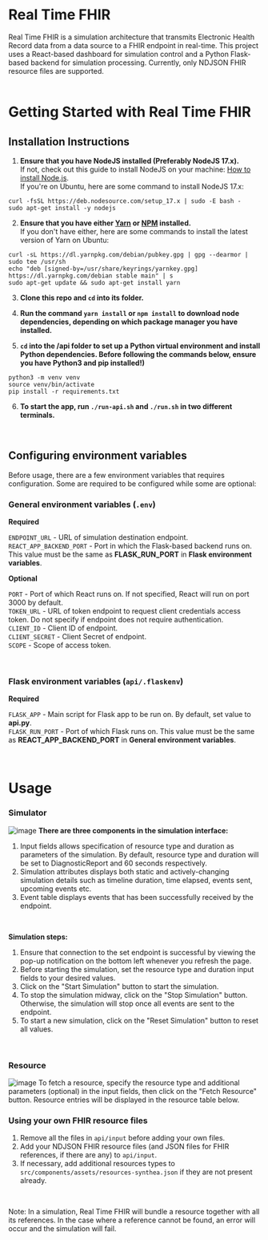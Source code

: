 # Real Time FHIR

Real Time FHIR is a simulation architecture that transmits Electronic Health Record data from a data source to a FHIR endpoint in real-time.
This project uses a React-based dashboard for simulation control and a Python Flask-based backend for simulation processing. Currently, only NDJSON FHIR resource files are supported. 
</br>
</br>

# Getting Started with Real Time FHIR
## Installation Instructions
1. **Ensure that you have NodeJS installed (Preferably NodeJS 17.x).**</br> If not, check out this guide to install NodeJS on your machine: [How to install Node.js](https://nodejs.dev/learn/how-to-install-nodejs).</br> If you're on Ubuntu, here are some command to install NodeJS 17.x:
```
curl -fsSL https://deb.nodesource.com/setup_17.x | sudo -E bash -
sudo apt-get install -y nodejs
```

2. **Ensure that you have either [Yarn](https://yarnpkg.com) or [NPM](https://www.npmjs.com) installed.**</br> If you don't have either, here are some commands to install the latest version of Yarn on Ubuntu:
```
curl -sL https://dl.yarnpkg.com/debian/pubkey.gpg | gpg --dearmor | sudo tee /usr/sh
echo "deb [signed-by=/usr/share/keyrings/yarnkey.gpg] https://dl.yarnpkg.com/debian stable main" | s
sudo apt-get update && sudo apt-get install yarn
```

3. **Clone this repo and ```cd``` into its folder.**

4. **Run the command ```yarn install``` or ```npm install``` to download node dependencies, depending on which package manager you have installed.**

5. **```cd``` into the /api folder to set up a Python virtual environment and install Python dependencies. Before following the commands below, ensure you have Python3 and pip installed!)**
```
python3 -m venv venv
source venv/bin/activate
pip install -r requirements.txt
```

6. **To start the app, run ```./run-api.sh``` and ```./run.sh``` in two different terminals.**

</br>

## Configuring environment variables
Before usage, there are a few environment variables that requires configuration. Some are required to be configured while some are optional:
### General environment variables (```.env```)
**Required**

```ENDPOINT_URL``` - URL of simulation destination endpoint.
</br>
```REACT_APP_BACKEND_PORT``` - Port in which the Flask-based backend runs on. This value must be the same as <b>FLASK_RUN_PORT</b> in <b>Flask environment variables</b>.
</br>

**Optional**

```PORT``` - Port of which React runs on. If not specified, React will run on port 3000 by default.
</br>
```TOKEN_URL``` - URL of token endpoint to request client credentials access token. Do not specify if endpoint does not require authentication.
</br>
```CLIENT_ID``` - Client ID of endpoint.
</br>
```CLIENT_SECRET``` - Client Secret of endpoint.
</br>
```SCOPE``` - Scope of access token.
</br>

</br>

### Flask environment variables (```api/.flaskenv```)
**Required**

```FLASK_APP``` - Main script for Flask app to be run on. By default, set value to **api.py**.
</br>
```FLASK_RUN_PORT``` - Port of which Flask runs on. This value must be the same as **REACT_APP_BACKEND_PORT** in **General environment variables**.
</br>

</br>

# Usage
### Simulator
![image](https://user-images.githubusercontent.com/52597778/154633222-6115750e-fab9-4818-a6f0-1f89df650804.png)
**There are three components in the simulation interface:**
1. Input fields allows specification of resource type and duration as parameters of the simulation. By default, resource type and duration will be set to DiagnosticReport and 60 seconds respectively.
2. Simulation attributes displays both static and actively-changing simulation details such as timeline duration, time elapsed, events sent, upcoming events etc.
3. Event table displays events that has been successfully received by the endpoint.

</br>

**Simulation steps:**
1. Ensure that connection to the set endpoint is successful by viewing the pop-up notification on the bottom left whenever you refresh the page.
1. Before starting the simulation, set the resource type and duration input fields to your desired values.
2. Click on the "Start Simulation" button to start the simulation.
3. To stop the simulation midway, click on the "Stop Simulation" button. Otherwise, the simulation will stop once all events are sent to the endpoint.
4. To start a new simulation, click on the "Reset Simulation" button to reset all values.

</br>

### Resource
![image](https://user-images.githubusercontent.com/52597778/154867818-23e1c64d-924e-418a-9633-4b1e84f20323.png)
To fetch a resource, specify the resource type and additional parameters (optional) in the input fields, then click on the "Fetch Resource" button. Resource entries will be displayed in the resource table below.

### Using your own FHIR resource files
1. Remove all the files in ```api/input``` before adding your own files.
2. Add your NDJSON FHIR resource files (and JSON files for FHIR references, if there are any) to ```api/input```. 
3. If necessary, add additional resources types to ```src/components/assets/resources-synthea.json``` if they are not present already.

</br>

Note: In a simulation, Real Time FHIR will bundle a resource together with all its references. In the case where a reference cannot be found, an error will occur and the simulation will fail.





